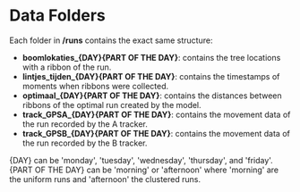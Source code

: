 # Data Folders
Each folder in **/runs** contains the exact same structure:

- **boomlokaties_{DAY}{PART OF THE DAY}**: contains the tree locations with a ribbon of the run.
- **lintjes_tijden_{DAY}{PART OF THE DAY}**: contains the timestamps of moments when ribbons were collected.
- **optimaal_{DAY}{PART OF THE DAY}**: contains the distances between ribbons of the optimal run created by the model.
- **track_GPSA_{DAY}{PART OF THE DAY}**: contains the movement data of the run recorded by the A tracker.
- **track_GPSB_{DAY}{PART OF THE DAY}**: contains the movement data of the run recorded by the B tracker.

{DAY} can be 'monday', 'tuesday', 'wednesday', 'thursday', and 'friday'.
{PART OF THE DAY} can be 'morning' or 'afternoon' where 'morning' are the uniform runs and 'afternoon' the clustered runs.
